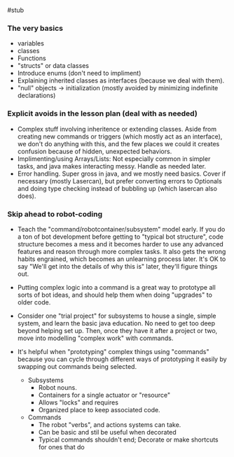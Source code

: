 #stub 
### The very basics
- variables
- classes
- Functions
- "structs" or data classes
- Introduce enums (don't need to impliment)
- Explaining inherited classes as interfaces (because we deal with them).
- "null" objects -> initialization (mostly avoided by minimizing indefinite declarations)


### Explicit avoids in the lesson plan (deal with as needed)
- Complex stuff involving inheritence or extending classes. Aside from creating new commands or triggers (which mostly act as an interface), we don't do anything with this, and the few places we could it creates confusion because of hidden, unexpected behaviors.
- Implimenting/using Arrays/Lists: Not especially common in simpler tasks, and java makes interacting messy. Handle as needed later.
- Error handling. Super gross in java, and we mostly need basics. Cover if necessary (mostly Lasercan), but prefer converting errors to Optionals and doing type checking instead of bubbling up (which lasercan also does).


###  Skip ahead to robot-coding
- Teach the "command/robotcontainer/subsystem" model early. If you do a ton of bot development before getting to "typical bot structure", code structure becomes a mess and it becomes harder to use any advanced features and reason through more complex tasks. It also gets the wrong habits engrained, which becomes an unlearning process later. It's OK to say "We'll get into the details of why this is" later, they'll figure things out.
- Putting complex logic into a command is a great way to prototype all sorts of bot ideas, and should help them when doing "upgrades" to older code.
- Consider one "trial project" for subsystems to house a single, simple system, and learn the basic java education. No need to get too deep beyond helping set up. Then, once they have it after a project or two, move into modelling "complex work" with commands.
- It's helpful when "prototyping" complex things using "commands" because you can cycle through different ways of prototyping it easily by swapping out commands being selected.

    - Subsystems
        - Robot nouns.
        - Containers for a single actuator or "resource"
        - Allows "locks" and requires
        - Organized place to keep associated code.
    - Commands
        - The robot "verbs", and actions systems can take.
        - Can be basic and stil be useful when decorated
        - Typical commands shouldn't end; Decorate or make shortcuts for ones that do
